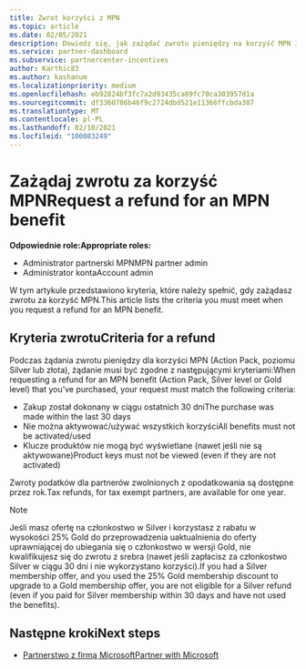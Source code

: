 ```yaml
---
title: Zwrot korzyści z MPN
ms.topic: article
ms.date: 02/05/2021
description: Dowiedz się, jak zażądać zwrotu pieniędzy na korzyść MPN i kryteria niezbędne do kwalifikowania się.
ms.service: partner-dashboard
ms.subservice: partnercenter-incentives
author: Karthic83
ms.author: kashanum
ms.localizationpriority: medium
ms.openlocfilehash: eb92824bf3fc7a2d93435ca89fc70ca303957d1a
ms.sourcegitcommit: df3360786b46f9c2724dbd521e11366ffcbda307
ms.translationtype: MT
ms.contentlocale: pl-PL
ms.lasthandoff: 02/10/2021
ms.locfileid: "100083249"
---
```

# <a name="request-a-refund-for-an-mpn-benefit"></a><span data-ttu-id="bc5ab-103">Zażądaj zwrotu za korzyść MPN</span><span class="sxs-lookup"><span data-stu-id="bc5ab-103">Request a refund for an MPN benefit</span></span>

<span data-ttu-id="bc5ab-104">**Odpowiednie role:**</span><span class="sxs-lookup"><span data-stu-id="bc5ab-104">**Appropriate roles:**</span></span>

- <span data-ttu-id="bc5ab-105">Administrator partnerski MPN</span><span class="sxs-lookup"><span data-stu-id="bc5ab-105">MPN partner admin</span></span>
- <span data-ttu-id="bc5ab-106">Administrator konta</span><span class="sxs-lookup"><span data-stu-id="bc5ab-106">Account admin</span></span>

<span data-ttu-id="bc5ab-107">W tym artykule przedstawiono kryteria, które należy spełnić, gdy zażądasz zwrotu za korzyść MPN.</span><span class="sxs-lookup"><span data-stu-id="bc5ab-107">This article lists the criteria you must meet when you request a refund for an MPN benefit.</span></span>

## <a name="criteria-for-a-refund"></a><span data-ttu-id="bc5ab-108">Kryteria zwrotu</span><span class="sxs-lookup"><span data-stu-id="bc5ab-108">Criteria for a refund</span></span>
<span data-ttu-id="bc5ab-109">Podczas żądania zwrotu pieniędzy dla korzyści MPN (Action Pack, poziomu Silver lub złota), żądanie musi być zgodne z następującymi kryteriami:</span><span class="sxs-lookup"><span data-stu-id="bc5ab-109">When requesting a refund for an MPN benefit (Action Pack, Silver level or Gold level) that you’ve purchased, your request must match the following criteria:</span></span>

- <span data-ttu-id="bc5ab-110">Zakup został dokonany w ciągu ostatnich 30 dni</span><span class="sxs-lookup"><span data-stu-id="bc5ab-110">The purchase was made within the last 30 days</span></span>
- <span data-ttu-id="bc5ab-111">Nie można aktywować/używać wszystkich korzyści</span><span class="sxs-lookup"><span data-stu-id="bc5ab-111">All benefits must not be activated/used</span></span>
- <span data-ttu-id="bc5ab-112">Klucze produktów nie mogą być wyświetlane (nawet jeśli nie są aktywowane)</span><span class="sxs-lookup"><span data-stu-id="bc5ab-112">Product keys must not be viewed (even if they are not activated)</span></span>

<span data-ttu-id="bc5ab-113">Zwroty podatków dla partnerów zwolnionych z opodatkowania są dostępne przez rok.</span><span class="sxs-lookup"><span data-stu-id="bc5ab-113">Tax refunds, for tax exempt partners, are available for one year.</span></span>

>[!NOTE]
><span data-ttu-id="bc5ab-114">Jeśli masz ofertę na członkostwo w Silver i korzystasz z rabatu w wysokości 25% Gold do przeprowadzenia uaktualnienia do oferty uprawniającej do ubiegania się o członkostwo w wersji Gold, nie kwalifikujesz się do zwrotu z srebra (nawet jeśli zapłacisz za członkostwo Silver w ciągu 30 dni i nie wykorzystano korzyści).</span><span class="sxs-lookup"><span data-stu-id="bc5ab-114">If you had a Silver membership offer, and you used the 25% Gold membership discount to upgrade to a Gold membership offer, you are not eligible for a Silver refund (even if you paid for Silver membership within 30 days and have not used the benefits).</span></span>

## <a name="next-steps"></a><span data-ttu-id="bc5ab-115">Następne kroki</span><span class="sxs-lookup"><span data-stu-id="bc5ab-115">Next steps</span></span>

- [<span data-ttu-id="bc5ab-116">Partnerstwo z firmą Microsoft</span><span class="sxs-lookup"><span data-stu-id="bc5ab-116">Partner with Microsoft</span></span>](mpn-overview.md)
